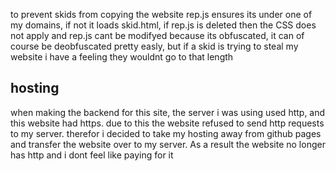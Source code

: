 to prevent skids from copying the website rep.js ensures its under one of my domains, if not it loads skid.html, if rep.js is deleted then the CSS does not apply and rep.js cant be modifyed because its obfuscated, it can of course be deobfuscated pretty easly, but if a skid is trying to steal my website i have a feeling they wouldnt go to that length
## hosting

when making the backend for this site, the server i was using used http, and this website had https. due to this the website refused to send http requests to my server. therefor i decided to take my hosting away from github pages and transfer the website over to my server. As a result the website no longer has http and i dont feel like paying for it
